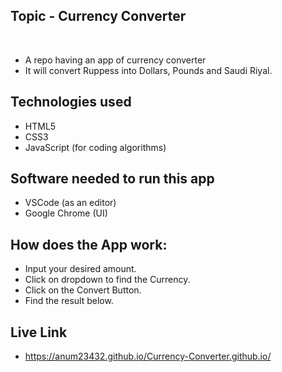 ## Topic - Currency Converter
​
- A repo having an app of currency converter
- It will convert Ruppess into Dollars, Pounds and Saudi Riyal.
​
## Technologies used
- HTML5 
- CSS3
- JavaScript (for coding algorithms)

## Software needed to run this app
- VSCode (as an editor)
- Google Chrome (UI)

## How does the App work:
- Input your desired amount.
- Click on dropdown to find the Currency.
- Click on the Convert Button. 
- Find the result below. 

## Live Link
 - https://anum23432.github.io/Currency-Converter.github.io/
